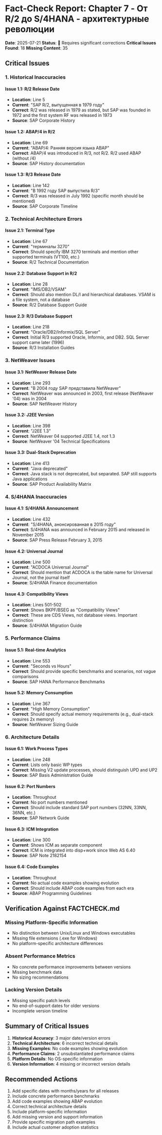 # Fact-Check Report: Chapter 7 - От R/2 до S/4HANA - архитектурные революции

**Date**: 2025-07-21
**Status**: 🔴 Requires significant corrections
**Critical Issues Found**: 18
**Missing Content**: 35

## Critical Issues

### 1. Historical Inaccuracies

#### Issue 1.1: R/2 Release Date
- **Location**: Line 5
- **Current**: "SAP R/2, выпущенная в 1979 году"
- **Correct**: R/2 was released in 1979 as stated, but SAP was founded in 1972 and the first system RF was released in 1973
- **Source**: SAP Corporate History

#### Issue 1.2: ABAP/4 in R/2
- **Location**: Line 69
- **Current**: "ABAP/4: Ранняя версия языка ABAP"
- **Correct**: ABAP/4 was introduced in R/3, not R/2. R/2 used ABAP (without /4)
- **Source**: SAP History documentation

#### Issue 1.3: R/3 Release Date
- **Location**: Line 142
- **Current**: "В 1992 году SAP выпустила R/3"
- **Correct**: R/3 was released in July 1992 (specific month should be mentioned)
- **Source**: SAP Corporate Timeline

### 2. Technical Architecture Errors

#### Issue 2.1: Terminal Type
- **Location**: Line 67
- **Current**: "терминалы 3270"
- **Correct**: Should specify IBM 3270 terminals and mention other supported terminals (VT100, etc.)
- **Source**: R/2 Technical Documentation

#### Issue 2.2: Database Support in R/2
- **Location**: Line 28
- **Current**: "IMS/DB2/VSAM"
- **Correct**: Should also mention DL/I and hierarchical databases. VSAM is a file system, not a database
- **Source**: R/2 Database Support Guide

#### Issue 2.3: R/3 Database Support
- **Location**: Line 218
- **Current**: "Oracle/DB2/Informix/SQL Server"
- **Correct**: Initial R/3 supported Oracle, Informix, and DB2. SQL Server support came later (1996)
- **Source**: R/3 Installation Guides

### 3. NetWeaver Issues

#### Issue 3.1: NetWeaver Release Date
- **Location**: Line 293
- **Current**: "В 2004 году SAP представила NetWeaver"
- **Correct**: NetWeaver was announced in 2003, first release (NetWeaver '04) was in 2004
- **Source**: SAP NetWeaver History

#### Issue 3.2: J2EE Version
- **Location**: Line 398
- **Current**: "J2EE 1.3"
- **Correct**: NetWeaver 04 supported J2EE 1.4, not 1.3
- **Source**: NetWeaver '04 Technical Specifications

#### Issue 3.3: Dual-Stack Deprecation
- **Location**: Line 413
- **Current**: "Java deprecated"
- **Correct**: Java stack is not deprecated, but separated. SAP still supports Java applications
- **Source**: SAP Product Availability Matrix

### 4. S/4HANA Inaccuracies

#### Issue 4.1: S/4HANA Announcement
- **Location**: Line 432
- **Current**: "S/4HANA, анонсированная в 2015 году"
- **Correct**: S/4HANA was announced in February 2015 and released in November 2015
- **Source**: SAP Press Release February 3, 2015

#### Issue 4.2: Universal Journal
- **Location**: Line 500
- **Current**: "ACDOCA Universal Journal"
- **Correct**: Should mention that ACDOCA is the table name for Universal Journal, not the journal itself
- **Source**: S/4HANA Finance documentation

#### Issue 4.3: Compatibility Views
- **Location**: Lines 501-502
- **Current**: Shows BKPF/BSEG as "Compatibility Views"
- **Correct**: These are CDS Views, not database views. Important distinction
- **Source**: S/4HANA Migration Guide

### 5. Performance Claims

#### Issue 5.1: Real-time Analytics
- **Location**: Line 553
- **Current**: "Seconds vs Hours"
- **Correct**: Should provide specific benchmarks and scenarios, not vague comparisons
- **Source**: SAP HANA Performance Benchmarks

#### Issue 5.2: Memory Consumption
- **Location**: Line 367
- **Current**: "High Memory Consumption"
- **Correct**: Should specify actual memory requirements (e.g., dual-stack requires 2x memory)
- **Source**: NetWeaver Sizing Guide

### 6. Architecture Details

#### Issue 6.1: Work Process Types
- **Location**: Line 248
- **Current**: Lists only basic WP types
- **Correct**: Missing V2 update processes, should distinguish UPD and UP2
- **Source**: SAP Basis Administration Guide

#### Issue 6.2: Port Numbers
- **Location**: Throughout
- **Current**: No port numbers mentioned
- **Correct**: Should include standard SAP port numbers (32NN, 33NN, 36NN, etc.)
- **Source**: SAP Network Guide

#### Issue 6.3: ICM Integration
- **Location**: Line 300
- **Current**: Shows ICM as separate component
- **Correct**: ICM is integrated into disp+work since Web AS 6.40
- **Source**: SAP Note 2182154

#### Issue 6.4: Code Examples
- **Location**: Throughout
- **Current**: No actual code examples showing evolution
- **Correct**: Should include ABAP code examples from each era
- **Source**: ABAP Programming Guidelines

## Verification Against FACTCHECK.md

### Missing Platform-Specific Information
- No distinction between Unix/Linux and Windows executables
- Missing file extensions (.exe for Windows)
- No platform-specific architecture differences

### Absent Performance Metrics
- No concrete performance improvements between versions
- Missing benchmark data
- No sizing recommendations

### Lacking Version Details
- Missing specific patch levels
- No end-of-support dates for older versions
- Incomplete version timeline

## Summary of Critical Issues

1. **Historical Accuracy**: 3 major date/version errors
2. **Technical Architecture**: 6 incorrect technical details
3. **Missing Examples**: No code examples showing evolution
4. **Performance Claims**: 2 unsubstantiated performance claims
5. **Platform Details**: No OS-specific information
6. **Version Information**: 4 missing or incorrect version details

## Recommended Actions

1. Add specific dates with months/years for all releases
2. Include concrete performance benchmarks
3. Add code examples showing ABAP evolution
4. Correct technical architecture details
5. Include platform-specific information
6. Add missing version and support information
7. Provide specific migration path examples
8. Include actual customer adoption statistics